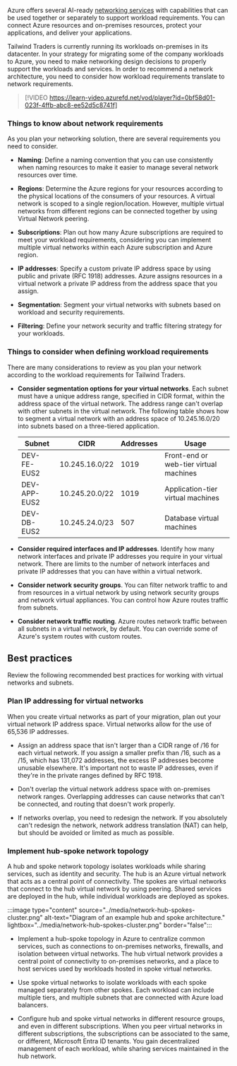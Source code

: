
Azure offers several AI-ready [networking services](/azure/networking/fundamentals/networking-overview#connect) with capabilities that can be used together or separately to support workload requirements. You can connect Azure resources and on-premises resources, protect your applications, and deliver your applications.

Tailwind Traders is currently running its workloads on-premises in its datacenter. In your strategy for migrating some of the company workloads to Azure, you need to make networking design decisions to properly support the workloads and services. In order to recommend a network architecture, you need to consider how workload requirements translate to network requirements. 

> [!VIDEO https://learn-video.azurefd.net/vod/player?id=0bf58d01-023f-4ffb-abc8-ee52d5c8741f]

### Things to know about network requirements 

As you plan your networking solution, there are several requirements you need to consider. 

- **Naming**: Define a naming convention that you can use consistently when naming resources to make it easier to manage several network resources over time. 

- **Regions**: Determine the Azure regions for your resources according to the physical locations of the consumers of your resources. A virtual network is scoped to a single region/location. However, multiple virtual networks from different regions can be connected together by using Virtual Network peering.

- **Subscriptions**: Plan out how many Azure subscriptions are required to meet your workload requirements, considering you can implement multiple virtual networks within each Azure subscription and Azure region.

- **IP addresses**: Specify a custom private IP address space by using public and private (RFC 1918) addresses. Azure assigns resources in a virtual network a private IP address from the address space that you assign. 

- **Segmentation**: Segment your virtual networks with subnets based on workload and security requirements.

- **Filtering**: Define your network security and traffic filtering strategy for your workloads.

### Things to consider when defining workload requirements 

There are many considerations to review as you plan your network according to the workload requirements for Tailwind Traders.

- **Consider segmentation options for your virtual networks**. Each subnet must have a unique address range, specified in CIDR format, within the address space of the virtual network. The address range can't overlap with other subnets in the virtual network. The following table shows how to segment a virtual network with an address space of 10.245.16.0/20 into subnets based on a three-tiered application.

   | Subnet | CIDR | Addresses | Usage |
    --- | --- | --- | --- |
    DEV-FE-EUS2  | 10.245.16.0/22 | 1019 | Front-end or web-tier virtual machines |
    DEV-APP-EUS2 | 10.245.20.0/22 | 1019 | Application-tier virtual machines |
    DEV-DB-EUS2  | 10.245.24.0/23 |  507 | Database virtual machines |

- **Consider required interfaces and IP addresses**. Identify how many network interfaces and private IP addresses you require in your virtual network. There are limits to the number of network interfaces and private IP addresses that you can have within a virtual network.

- **Consider network security groups**. You can filter network traffic to and from resources in a virtual network by using network security groups and network virtual appliances. You can control how Azure routes traffic from subnets.

- **Consider network traffic routing**. Azure routes network traffic between all subnets in a virtual network, by default. You can override some of Azure's system routes with custom routes. 

## Best practices

Review the following recommended best practices for working with virtual networks and subnets.

### Plan IP addressing for virtual networks

When you create virtual networks as part of your migration, plan out your virtual network IP address space. Virtual networks allow for the use of 65,536 IP addresses. 

- Assign an address space that isn't larger than a CIDR range of /16 for each virtual network. If you assign a smaller prefix than /16, such as a /15, which has 131,072 addresses, the excess IP addresses become unusable elsewhere. It's important not to waste IP addresses, even if they're in the private ranges defined by RFC 1918.

- Don't overlap the virtual network address space with on-premises network ranges. Overlapping addresses can cause networks that can't be connected, and routing that doesn't work properly.

- If networks overlap, you need to redesign the network. If you absolutely can't redesign the network, network address translation (NAT) can help, but should be avoided or limited as much as possible.

### Implement hub-spoke network topology

A hub and spoke network topology isolates workloads while sharing services, such as identity and security. The hub is an Azure virtual network that acts as a central point of connectivity. The spokes are virtual networks that connect to the hub virtual network by using peering. Shared services are deployed in the hub, while individual workloads are deployed as spokes.

:::image type="content" source="../media/network-hub-spokes-cluster.png" alt-text="Diagram of an example hub and spoke architecture." lightbox="../media/network-hub-spokes-cluster.png" border="false":::

- Implement a hub-spoke topology in Azure to centralize common services, such as connections to on-premises networks, firewalls, and isolation between virtual networks. The hub virtual network provides a central point of connectivity to on-premises networks, and a place to host services used by workloads hosted in spoke virtual networks.

- Use spoke virtual networks to isolate workloads with each spoke managed separately from other spokes. Each workload can include multiple tiers, and multiple subnets that are connected with Azure load balancers.

- Configure hub and spoke virtual networks in different resource groups, and even in different subscriptions. When you peer virtual networks in different subscriptions, the subscriptions can be associated to the same, or different, Microsoft Entra ID tenants. You gain decentralized management of each workload, while sharing services maintained in the hub network.